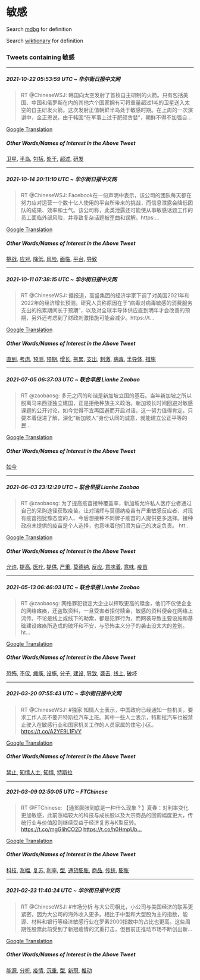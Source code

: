 # 敏感

Search [mdbg](https://www.mdbg.net/chinese/dictionary?page=worddict&wdrst=0&wdqb=敏感) for definition

Search [wiktionary](https://en.wiktionary.org/wiki/敏感) for definition

### Tweets containing 敏感

___
##### 2021-10-22 05:53:59 UTC ~ 华尔街日报中文网
> RT @ChineseWSJ: 韩国向太空发射了首枚自主研制的火箭。只有包括美国、中国和俄罗斯在内的其他六个国家拥有可将重量超过1吨的卫星送入太空的自主研发火箭。这次发射正值朝鲜半岛处于敏感时期。在上周的一次演讲中，金正恩说，由于韩国“在军事上过于肥硕贪婪”，朝鲜不得不加强自…

[Google Translation](https://translate.google.com/?hi=en&tab=TT&sl=zh-CN&tl=en&op=translate&text=RT+%40ChineseWSJ%3A+%E9%9F%A9%E5%9B%BD%E5%90%91%E5%A4%AA%E7%A9%BA%E5%8F%91%E5%B0%84%E4%BA%86%E9%A6%96%E6%9E%9A%E8%87%AA%E4%B8%BB%E7%A0%94%E5%88%B6%E7%9A%84%E7%81%AB%E7%AE%AD%E3%80%82%E5%8F%AA%E6%9C%89%E5%8C%85%E6%8B%AC%E7%BE%8E%E5%9B%BD%E3%80%81%E4%B8%AD%E5%9B%BD%E5%92%8C%E4%BF%84%E7%BD%97%E6%96%AF%E5%9C%A8%E5%86%85%E7%9A%84%E5%85%B6%E4%BB%96%E5%85%AD%E4%B8%AA%E5%9B%BD%E5%AE%B6%E6%8B%A5%E6%9C%89%E5%8F%AF%E5%B0%86%E9%87%8D%E9%87%8F%E8%B6%85%E8%BF%871%E5%90%A8%E7%9A%84%E5%8D%AB%E6%98%9F%E9%80%81%E5%85%A5%E5%A4%AA%E7%A9%BA%E7%9A%84%E8%87%AA%E4%B8%BB%E7%A0%94%E5%8F%91%E7%81%AB%E7%AE%AD%E3%80%82%E8%BF%99%E6%AC%A1%E5%8F%91%E5%B0%84%E6%AD%A3%E5%80%BC%E6%9C%9D%E9%B2%9C%E5%8D%8A%E5%B2%9B%E5%A4%84%E4%BA%8E%E6%95%8F%E6%84%9F%E6%97%B6%E6%9C%9F%E3%80%82%E5%9C%A8%E4%B8%8A%E5%91%A8%E7%9A%84%E4%B8%80%E6%AC%A1%E6%BC%94%E8%AE%B2%E4%B8%AD%EF%BC%8C%E9%87%91%E6%AD%A3%E6%81%A9%E8%AF%B4%EF%BC%8C%E7%94%B1%E4%BA%8E%E9%9F%A9%E5%9B%BD%E2%80%9C%E5%9C%A8%E5%86%9B%E4%BA%8B%E4%B8%8A%E8%BF%87%E4%BA%8E%E8%82%A5%E7%A1%95%E8%B4%AA%E5%A9%AA%E2%80%9D%EF%BC%8C%E6%9C%9D%E9%B2%9C%E4%B8%8D%E5%BE%97%E4%B8%8D%E5%8A%A0%E5%BC%BA%E8%87%AA%E2%80%A6)
##### Other Words/Names of Interest in the Above Tweet
[卫星](卫星.md), [半岛](半岛.md), [包括](包括.md), [处于](处于.md), [超过](超过.md), [研发](研发.md)
___
##### 2021-10-14 20:11:10 UTC ~ 华尔街日报中文网
> RT @ChineseWSJ: Facebook在一份声明中表示，该公司的团队每天都在努力应对运营一个数十亿人使用的平台所带来的挑战，而信息泄露会降低团队的成果、效率和士气。该公司称，此类泄露还可能使从事敏感话题工作的员工面临外部风险，并导致复杂话题被歪曲和误解。https:…

[Google Translation](https://translate.google.com/?hi=en&tab=TT&sl=zh-CN&tl=en&op=translate&text=RT+%40ChineseWSJ%3A+Facebook%E5%9C%A8%E4%B8%80%E4%BB%BD%E5%A3%B0%E6%98%8E%E4%B8%AD%E8%A1%A8%E7%A4%BA%EF%BC%8C%E8%AF%A5%E5%85%AC%E5%8F%B8%E7%9A%84%E5%9B%A2%E9%98%9F%E6%AF%8F%E5%A4%A9%E9%83%BD%E5%9C%A8%E5%8A%AA%E5%8A%9B%E5%BA%94%E5%AF%B9%E8%BF%90%E8%90%A5%E4%B8%80%E4%B8%AA%E6%95%B0%E5%8D%81%E4%BA%BF%E4%BA%BA%E4%BD%BF%E7%94%A8%E7%9A%84%E5%B9%B3%E5%8F%B0%E6%89%80%E5%B8%A6%E6%9D%A5%E7%9A%84%E6%8C%91%E6%88%98%EF%BC%8C%E8%80%8C%E4%BF%A1%E6%81%AF%E6%B3%84%E9%9C%B2%E4%BC%9A%E9%99%8D%E4%BD%8E%E5%9B%A2%E9%98%9F%E7%9A%84%E6%88%90%E6%9E%9C%E3%80%81%E6%95%88%E7%8E%87%E5%92%8C%E5%A3%AB%E6%B0%94%E3%80%82%E8%AF%A5%E5%85%AC%E5%8F%B8%E7%A7%B0%EF%BC%8C%E6%AD%A4%E7%B1%BB%E6%B3%84%E9%9C%B2%E8%BF%98%E5%8F%AF%E8%83%BD%E4%BD%BF%E4%BB%8E%E4%BA%8B%E6%95%8F%E6%84%9F%E8%AF%9D%E9%A2%98%E5%B7%A5%E4%BD%9C%E7%9A%84%E5%91%98%E5%B7%A5%E9%9D%A2%E4%B8%B4%E5%A4%96%E9%83%A8%E9%A3%8E%E9%99%A9%EF%BC%8C%E5%B9%B6%E5%AF%BC%E8%87%B4%E5%A4%8D%E6%9D%82%E8%AF%9D%E9%A2%98%E8%A2%AB%E6%AD%AA%E6%9B%B2%E5%92%8C%E8%AF%AF%E8%A7%A3%E3%80%82https%3A%E2%80%A6)
##### Other Words/Names of Interest in the Above Tweet
[挑战](挑战.md), [应对](应对.md), [降低](降低.md), [风险](风险.md), [面临](面临.md), [平台](平台.md), [导致](导致.md)
___
##### 2021-10-11 07:38:15 UTC ~ 华尔街日报中文网
> RT @ChineseWSJ: 据报道，高盛集团的经济学家下调了对美国2021年和2022年的经济增长预测。研究人员称原因在于“病毒对病毒敏感的消费服务支出的拖累期间长于预期”，以及对全球半导体供应直到明年才会改善的预期，另外还考虑到了财政刺激措施可能会减少。https://t…

[Google Translation](https://translate.google.com/?hi=en&tab=TT&sl=zh-CN&tl=en&op=translate&text=RT+%40ChineseWSJ%3A+%E6%8D%AE%E6%8A%A5%E9%81%93%EF%BC%8C%E9%AB%98%E7%9B%9B%E9%9B%86%E5%9B%A2%E7%9A%84%E7%BB%8F%E6%B5%8E%E5%AD%A6%E5%AE%B6%E4%B8%8B%E8%B0%83%E4%BA%86%E5%AF%B9%E7%BE%8E%E5%9B%BD2021%E5%B9%B4%E5%92%8C2022%E5%B9%B4%E7%9A%84%E7%BB%8F%E6%B5%8E%E5%A2%9E%E9%95%BF%E9%A2%84%E6%B5%8B%E3%80%82%E7%A0%94%E7%A9%B6%E4%BA%BA%E5%91%98%E7%A7%B0%E5%8E%9F%E5%9B%A0%E5%9C%A8%E4%BA%8E%E2%80%9C%E7%97%85%E6%AF%92%E5%AF%B9%E7%97%85%E6%AF%92%E6%95%8F%E6%84%9F%E7%9A%84%E6%B6%88%E8%B4%B9%E6%9C%8D%E5%8A%A1%E6%94%AF%E5%87%BA%E7%9A%84%E6%8B%96%E7%B4%AF%E6%9C%9F%E9%97%B4%E9%95%BF%E4%BA%8E%E9%A2%84%E6%9C%9F%E2%80%9D%EF%BC%8C%E4%BB%A5%E5%8F%8A%E5%AF%B9%E5%85%A8%E7%90%83%E5%8D%8A%E5%AF%BC%E4%BD%93%E4%BE%9B%E5%BA%94%E7%9B%B4%E5%88%B0%E6%98%8E%E5%B9%B4%E6%89%8D%E4%BC%9A%E6%94%B9%E5%96%84%E7%9A%84%E9%A2%84%E6%9C%9F%EF%BC%8C%E5%8F%A6%E5%A4%96%E8%BF%98%E8%80%83%E8%99%91%E5%88%B0%E4%BA%86%E8%B4%A2%E6%94%BF%E5%88%BA%E6%BF%80%E6%8E%AA%E6%96%BD%E5%8F%AF%E8%83%BD%E4%BC%9A%E5%87%8F%E5%B0%91%E3%80%82https%3A%2F%2Ft%E2%80%A6)
##### Other Words/Names of Interest in the Above Tweet
[直到](直到.md), [考虑](考虑.md), [预测](预测.md), [预期](预期.md), [增长](增长.md), [拖累](拖累.md), [支出](支出.md), [刺激](刺激.md), [病毒](病毒.md), [半导体](半导体.md), [措施](措施.md)
___
##### 2021-07-05 06:37:03 UTC ~ 联合早报 Lianhe Zaobao
> RT @zaobaosg: 多元之间的和谐是新加坡立国的基石。当年新加坡之所以脱离马来西亚独立建国，正是拒绝种族主义政治。新加坡长时间回避对敏感课题的公开讨论，如今觉得不宜再回避而开启对话，这一努力值得肯定。只要本着促进了解，深化“新加坡人”身份认同的诚意，就能建立公正平等的民…

[Google Translation](https://translate.google.com/?hi=en&tab=TT&sl=zh-CN&tl=en&op=translate&text=RT+%40zaobaosg%3A+%E5%A4%9A%E5%85%83%E4%B9%8B%E9%97%B4%E7%9A%84%E5%92%8C%E8%B0%90%E6%98%AF%E6%96%B0%E5%8A%A0%E5%9D%A1%E7%AB%8B%E5%9B%BD%E7%9A%84%E5%9F%BA%E7%9F%B3%E3%80%82%E5%BD%93%E5%B9%B4%E6%96%B0%E5%8A%A0%E5%9D%A1%E4%B9%8B%E6%89%80%E4%BB%A5%E8%84%B1%E7%A6%BB%E9%A9%AC%E6%9D%A5%E8%A5%BF%E4%BA%9A%E7%8B%AC%E7%AB%8B%E5%BB%BA%E5%9B%BD%EF%BC%8C%E6%AD%A3%E6%98%AF%E6%8B%92%E7%BB%9D%E7%A7%8D%E6%97%8F%E4%B8%BB%E4%B9%89%E6%94%BF%E6%B2%BB%E3%80%82%E6%96%B0%E5%8A%A0%E5%9D%A1%E9%95%BF%E6%97%B6%E9%97%B4%E5%9B%9E%E9%81%BF%E5%AF%B9%E6%95%8F%E6%84%9F%E8%AF%BE%E9%A2%98%E7%9A%84%E5%85%AC%E5%BC%80%E8%AE%A8%E8%AE%BA%EF%BC%8C%E5%A6%82%E4%BB%8A%E8%A7%89%E5%BE%97%E4%B8%8D%E5%AE%9C%E5%86%8D%E5%9B%9E%E9%81%BF%E8%80%8C%E5%BC%80%E5%90%AF%E5%AF%B9%E8%AF%9D%EF%BC%8C%E8%BF%99%E4%B8%80%E5%8A%AA%E5%8A%9B%E5%80%BC%E5%BE%97%E8%82%AF%E5%AE%9A%E3%80%82%E5%8F%AA%E8%A6%81%E6%9C%AC%E7%9D%80%E4%BF%83%E8%BF%9B%E4%BA%86%E8%A7%A3%EF%BC%8C%E6%B7%B1%E5%8C%96%E2%80%9C%E6%96%B0%E5%8A%A0%E5%9D%A1%E4%BA%BA%E2%80%9D%E8%BA%AB%E4%BB%BD%E8%AE%A4%E5%90%8C%E7%9A%84%E8%AF%9A%E6%84%8F%EF%BC%8C%E5%B0%B1%E8%83%BD%E5%BB%BA%E7%AB%8B%E5%85%AC%E6%AD%A3%E5%B9%B3%E7%AD%89%E7%9A%84%E6%B0%91%E2%80%A6)
##### Other Words/Names of Interest in the Above Tweet
[如今](如今.md)
___
##### 2021-06-03 23:12:29 UTC ~ 联合早报 Lianhe Zaobao
> RT @zaobaosg: 为了提高疫苗接种覆盖率，新加坡允许私人医疗业者通过自己的采购途径获取疫苗。让对瑞辉与莫德纳疫苗有严重敏感反应者、对现有疫苗抱犹豫态度的人、今后想接种不同牌子疫苗的人提供更多选择。接种政府未提供的疫苗是个人选择，也意味着他们须为自己的决定负责。 htt…

[Google Translation](https://translate.google.com/?hi=en&tab=TT&sl=zh-CN&tl=en&op=translate&text=RT+%40zaobaosg%3A+%E4%B8%BA%E4%BA%86%E6%8F%90%E9%AB%98%E7%96%AB%E8%8B%97%E6%8E%A5%E7%A7%8D%E8%A6%86%E7%9B%96%E7%8E%87%EF%BC%8C%E6%96%B0%E5%8A%A0%E5%9D%A1%E5%85%81%E8%AE%B8%E7%A7%81%E4%BA%BA%E5%8C%BB%E7%96%97%E4%B8%9A%E8%80%85%E9%80%9A%E8%BF%87%E8%87%AA%E5%B7%B1%E7%9A%84%E9%87%87%E8%B4%AD%E9%80%94%E5%BE%84%E8%8E%B7%E5%8F%96%E7%96%AB%E8%8B%97%E3%80%82%E8%AE%A9%E5%AF%B9%E7%91%9E%E8%BE%89%E4%B8%8E%E8%8E%AB%E5%BE%B7%E7%BA%B3%E7%96%AB%E8%8B%97%E6%9C%89%E4%B8%A5%E9%87%8D%E6%95%8F%E6%84%9F%E5%8F%8D%E5%BA%94%E8%80%85%E3%80%81%E5%AF%B9%E7%8E%B0%E6%9C%89%E7%96%AB%E8%8B%97%E6%8A%B1%E7%8A%B9%E8%B1%AB%E6%80%81%E5%BA%A6%E7%9A%84%E4%BA%BA%E3%80%81%E4%BB%8A%E5%90%8E%E6%83%B3%E6%8E%A5%E7%A7%8D%E4%B8%8D%E5%90%8C%E7%89%8C%E5%AD%90%E7%96%AB%E8%8B%97%E7%9A%84%E4%BA%BA%E6%8F%90%E4%BE%9B%E6%9B%B4%E5%A4%9A%E9%80%89%E6%8B%A9%E3%80%82%E6%8E%A5%E7%A7%8D%E6%94%BF%E5%BA%9C%E6%9C%AA%E6%8F%90%E4%BE%9B%E7%9A%84%E7%96%AB%E8%8B%97%E6%98%AF%E4%B8%AA%E4%BA%BA%E9%80%89%E6%8B%A9%EF%BC%8C%E4%B9%9F%E6%84%8F%E5%91%B3%E7%9D%80%E4%BB%96%E4%BB%AC%E9%A1%BB%E4%B8%BA%E8%87%AA%E5%B7%B1%E7%9A%84%E5%86%B3%E5%AE%9A%E8%B4%9F%E8%B4%A3%E3%80%82+htt%E2%80%A6)
##### Other Words/Names of Interest in the Above Tweet
[允许](允许.md), [提高](提高.md), [医疗](医疗.md), [提供](提供.md), [严重](严重.md), [莫德纳](莫德纳.md), [反应](反应.md), [意味着](意味着.md), [意味](意味.md), [疫苗](疫苗.md)
___
##### 2021-05-13 06:46:03 UTC ~ 联合早报 Lianhe Zaobao
> RT @zaobaosg: 网络罪犯锁定大企业以榨取更高的赎金，他们不仅使企业的网络瘫痪，还盗取资料，一旦受害者拒付赎金，敏感的资料便会在网络上流传。不论是线上或线下的勒索，都是犯罪行为，而网袭导致主要设施和基础建设瘫痪所造成的破坏和不安，与恐怖主义分子的袭击没太大的差别。ht…

[Google Translation](https://translate.google.com/?hi=en&tab=TT&sl=zh-CN&tl=en&op=translate&text=RT+%40zaobaosg%3A+%E7%BD%91%E7%BB%9C%E7%BD%AA%E7%8A%AF%E9%94%81%E5%AE%9A%E5%A4%A7%E4%BC%81%E4%B8%9A%E4%BB%A5%E6%A6%A8%E5%8F%96%E6%9B%B4%E9%AB%98%E7%9A%84%E8%B5%8E%E9%87%91%EF%BC%8C%E4%BB%96%E4%BB%AC%E4%B8%8D%E4%BB%85%E4%BD%BF%E4%BC%81%E4%B8%9A%E7%9A%84%E7%BD%91%E7%BB%9C%E7%98%AB%E7%97%AA%EF%BC%8C%E8%BF%98%E7%9B%97%E5%8F%96%E8%B5%84%E6%96%99%EF%BC%8C%E4%B8%80%E6%97%A6%E5%8F%97%E5%AE%B3%E8%80%85%E6%8B%92%E4%BB%98%E8%B5%8E%E9%87%91%EF%BC%8C%E6%95%8F%E6%84%9F%E7%9A%84%E8%B5%84%E6%96%99%E4%BE%BF%E4%BC%9A%E5%9C%A8%E7%BD%91%E7%BB%9C%E4%B8%8A%E6%B5%81%E4%BC%A0%E3%80%82%E4%B8%8D%E8%AE%BA%E6%98%AF%E7%BA%BF%E4%B8%8A%E6%88%96%E7%BA%BF%E4%B8%8B%E7%9A%84%E5%8B%92%E7%B4%A2%EF%BC%8C%E9%83%BD%E6%98%AF%E7%8A%AF%E7%BD%AA%E8%A1%8C%E4%B8%BA%EF%BC%8C%E8%80%8C%E7%BD%91%E8%A2%AD%E5%AF%BC%E8%87%B4%E4%B8%BB%E8%A6%81%E8%AE%BE%E6%96%BD%E5%92%8C%E5%9F%BA%E7%A1%80%E5%BB%BA%E8%AE%BE%E7%98%AB%E7%97%AA%E6%89%80%E9%80%A0%E6%88%90%E7%9A%84%E7%A0%B4%E5%9D%8F%E5%92%8C%E4%B8%8D%E5%AE%89%EF%BC%8C%E4%B8%8E%E6%81%90%E6%80%96%E4%B8%BB%E4%B9%89%E5%88%86%E5%AD%90%E7%9A%84%E8%A2%AD%E5%87%BB%E6%B2%A1%E5%A4%AA%E5%A4%A7%E7%9A%84%E5%B7%AE%E5%88%AB%E3%80%82ht%E2%80%A6)
##### Other Words/Names of Interest in the Above Tweet
[恐怖](恐怖.md), [不仅](不仅.md), [瘫痪](瘫痪.md), [设施](设施.md), [分子](分子.md), [建设](建设.md), [导致](导致.md), [袭击](袭击.md), [线上](线上.md), [破坏](破坏.md)
___
##### 2021-03-20 07:55:43 UTC ~ 华尔街日报中文网
> RT @ChineseWSJ: #独家 知情人士表示，中国政府已经通知一些机关，要求工作人员不要开特斯拉汽车上班。其中一些人士表示，特斯拉汽车也被禁止驶入在敏感行业和国家机关工作的人员家属的住宅小区。https://t.co/A2YE9L1FVY

[Google Translation](https://translate.google.com/?hi=en&tab=TT&sl=zh-CN&tl=en&op=translate&text=RT+%40ChineseWSJ%3A+%23%E7%8B%AC%E5%AE%B6+%E7%9F%A5%E6%83%85%E4%BA%BA%E5%A3%AB%E8%A1%A8%E7%A4%BA%EF%BC%8C%E4%B8%AD%E5%9B%BD%E6%94%BF%E5%BA%9C%E5%B7%B2%E7%BB%8F%E9%80%9A%E7%9F%A5%E4%B8%80%E4%BA%9B%E6%9C%BA%E5%85%B3%EF%BC%8C%E8%A6%81%E6%B1%82%E5%B7%A5%E4%BD%9C%E4%BA%BA%E5%91%98%E4%B8%8D%E8%A6%81%E5%BC%80%E7%89%B9%E6%96%AF%E6%8B%89%E6%B1%BD%E8%BD%A6%E4%B8%8A%E7%8F%AD%E3%80%82%E5%85%B6%E4%B8%AD%E4%B8%80%E4%BA%9B%E4%BA%BA%E5%A3%AB%E8%A1%A8%E7%A4%BA%EF%BC%8C%E7%89%B9%E6%96%AF%E6%8B%89%E6%B1%BD%E8%BD%A6%E4%B9%9F%E8%A2%AB%E7%A6%81%E6%AD%A2%E9%A9%B6%E5%85%A5%E5%9C%A8%E6%95%8F%E6%84%9F%E8%A1%8C%E4%B8%9A%E5%92%8C%E5%9B%BD%E5%AE%B6%E6%9C%BA%E5%85%B3%E5%B7%A5%E4%BD%9C%E7%9A%84%E4%BA%BA%E5%91%98%E5%AE%B6%E5%B1%9E%E7%9A%84%E4%BD%8F%E5%AE%85%E5%B0%8F%E5%8C%BA%E3%80%82https%3A%2F%2Ft.co%2FA2YE9L1FVY)
##### Other Words/Names of Interest in the Above Tweet
[禁止](禁止.md), [知情人士](知情人士.md), [知情](知情.md), [特斯拉](特斯拉.md)
___
##### 2021-03-09 02:50:05 UTC ~ FTChinese
> RT @FTChinese: 【通货膨胀到底是一种什么现象？】夏春：对利率变化更加敏感，此前涨幅较大的科技与成长股以及大宗商品的回调幅度更大，传统行业与价值股则继续受益于经济复苏与K型反转。https://t.co/mgGlihCO2D https://t.co/h0HmpUb…

[Google Translation](https://translate.google.com/?hi=en&tab=TT&sl=zh-CN&tl=en&op=translate&text=RT+%40FTChinese%3A+%E3%80%90%E9%80%9A%E8%B4%A7%E8%86%A8%E8%83%80%E5%88%B0%E5%BA%95%E6%98%AF%E4%B8%80%E7%A7%8D%E4%BB%80%E4%B9%88%E7%8E%B0%E8%B1%A1%EF%BC%9F%E3%80%91%E5%A4%8F%E6%98%A5%EF%BC%9A%E5%AF%B9%E5%88%A9%E7%8E%87%E5%8F%98%E5%8C%96%E6%9B%B4%E5%8A%A0%E6%95%8F%E6%84%9F%EF%BC%8C%E6%AD%A4%E5%89%8D%E6%B6%A8%E5%B9%85%E8%BE%83%E5%A4%A7%E7%9A%84%E7%A7%91%E6%8A%80%E4%B8%8E%E6%88%90%E9%95%BF%E8%82%A1%E4%BB%A5%E5%8F%8A%E5%A4%A7%E5%AE%97%E5%95%86%E5%93%81%E7%9A%84%E5%9B%9E%E8%B0%83%E5%B9%85%E5%BA%A6%E6%9B%B4%E5%A4%A7%EF%BC%8C%E4%BC%A0%E7%BB%9F%E8%A1%8C%E4%B8%9A%E4%B8%8E%E4%BB%B7%E5%80%BC%E8%82%A1%E5%88%99%E7%BB%A7%E7%BB%AD%E5%8F%97%E7%9B%8A%E4%BA%8E%E7%BB%8F%E6%B5%8E%E5%A4%8D%E8%8B%8F%E4%B8%8EK%E5%9E%8B%E5%8F%8D%E8%BD%AC%E3%80%82https%3A%2F%2Ft.co%2FmgGlihCO2D+https%3A%2F%2Ft.co%2Fh0HmpUb%E2%80%A6)
##### Other Words/Names of Interest in the Above Tweet
[科技](科技.md), [涨幅](涨幅.md), [复苏](复苏.md), [利率](利率.md), [型](型.md), [通货膨胀](通货膨胀.md), [商品](商品.md), [传统](传统.md), [膨胀](膨胀.md)
___
##### 2021-02-23 11:40:24 UTC ~ 华尔街日报中文网
> RT @ChineseWSJ: #市场分析 与大公司相比，小公司与美国经济的联系更紧密，因为大公司的海外收入更多。相比于中型和大型股为主的指数，能源、材料和银行等经济敏感行业在罗素2000指数中的占比也更高。这些周期性股票此前受到了新冠疫情的沉重打击，但目前正推动市场不断创出新…

[Google Translation](https://translate.google.com/?hi=en&tab=TT&sl=zh-CN&tl=en&op=translate&text=RT+%40ChineseWSJ%3A+%23%E5%B8%82%E5%9C%BA%E5%88%86%E6%9E%90+%E4%B8%8E%E5%A4%A7%E5%85%AC%E5%8F%B8%E7%9B%B8%E6%AF%94%EF%BC%8C%E5%B0%8F%E5%85%AC%E5%8F%B8%E4%B8%8E%E7%BE%8E%E5%9B%BD%E7%BB%8F%E6%B5%8E%E7%9A%84%E8%81%94%E7%B3%BB%E6%9B%B4%E7%B4%A7%E5%AF%86%EF%BC%8C%E5%9B%A0%E4%B8%BA%E5%A4%A7%E5%85%AC%E5%8F%B8%E7%9A%84%E6%B5%B7%E5%A4%96%E6%94%B6%E5%85%A5%E6%9B%B4%E5%A4%9A%E3%80%82%E7%9B%B8%E6%AF%94%E4%BA%8E%E4%B8%AD%E5%9E%8B%E5%92%8C%E5%A4%A7%E5%9E%8B%E8%82%A1%E4%B8%BA%E4%B8%BB%E7%9A%84%E6%8C%87%E6%95%B0%EF%BC%8C%E8%83%BD%E6%BA%90%E3%80%81%E6%9D%90%E6%96%99%E5%92%8C%E9%93%B6%E8%A1%8C%E7%AD%89%E7%BB%8F%E6%B5%8E%E6%95%8F%E6%84%9F%E8%A1%8C%E4%B8%9A%E5%9C%A8%E7%BD%97%E7%B4%A02000%E6%8C%87%E6%95%B0%E4%B8%AD%E7%9A%84%E5%8D%A0%E6%AF%94%E4%B9%9F%E6%9B%B4%E9%AB%98%E3%80%82%E8%BF%99%E4%BA%9B%E5%91%A8%E6%9C%9F%E6%80%A7%E8%82%A1%E7%A5%A8%E6%AD%A4%E5%89%8D%E5%8F%97%E5%88%B0%E4%BA%86%E6%96%B0%E5%86%A0%E7%96%AB%E6%83%85%E7%9A%84%E6%B2%89%E9%87%8D%E6%89%93%E5%87%BB%EF%BC%8C%E4%BD%86%E7%9B%AE%E5%89%8D%E6%AD%A3%E6%8E%A8%E5%8A%A8%E5%B8%82%E5%9C%BA%E4%B8%8D%E6%96%AD%E5%88%9B%E5%87%BA%E6%96%B0%E2%80%A6)
##### Other Words/Names of Interest in the Above Tweet
[能源](能源.md), [分析](分析.md), [疫情](疫情.md), [沉重](沉重.md), [型](型.md), [新冠](新冠.md), [推动](推动.md)
